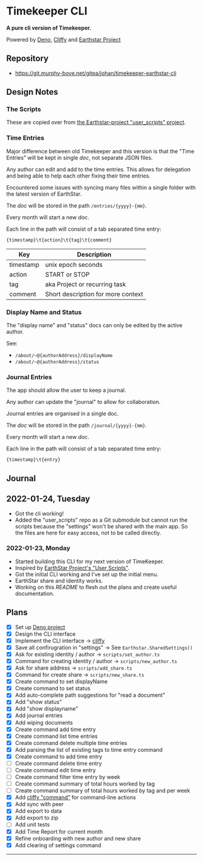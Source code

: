 # Timekeeper CLI

**A pure cli version of Timekeeper.**

Powered by [Deno](https://deno.land), [Cliffy](https://deno.land/x/cliffy) and
[Earthstar Project](https://github.com/earthstar-project/earthstar)

## Repository

- <https://git.murphy-bove.net/gitea/johan/timekeeper-earthstar-cli>

## Design Notes

### The Scripts

These are copied over from
[the Earthstar-project "user_scripts" project](https://github.com/earthstar-project/user_scripts).

### Time Entries

Major difference between old Timekeeper and this version is that the "Time
Entries" will be kept in single _doc_, not separate JSON files.

Any author can edit and add to the time entries. This allows for delegation and
being able to help each other fixing their time entries.

Encountered some issues with syncing many files within a single folder with the
latest version of EarthStar.

The _doc_ will be stored in the path `/entries/{yyyy}-{mm}`.

Every month will start a new _doc_.

Each line in the path will consist of a tab separated time entry:

    {timestamp}\t{action}\t{tag}\t{comment}

| Key       | Description                        |
| --------- | ---------------------------------- |
| timestamp | unix epoch seconds                 |
| action    | START or STOP                      |
| tag       | aka Project or recurring task      |
| comment   | Short description for more context |

### Display Name and Status

The "display name" and "status" docs can only be edited by the active author.

See:

- `/about/~@{authorAddress}/displayName`
- `/about/~@{authorAddress}/status`

### Journal Entries

The app should allow the user to keep a journal.

Any author can update the "journal" to allow for collaboration.

Journal entries are organised in a single doc.

The _doc_ will be stored in the path `/journal/{yyyy}-{mm}`.

Every month will start a new _doc_.

Each line in the path will consist of a tab separated time entry:

    {timestamp}\t{entry}

## Journal

## 2022-01-24, Tuesday

- Got the cli working!
- Added the "user_scripts" repo as a Git submodule but cannot run the scripts
  because the "settings" won't be shared with the main app. So the files are
  here for easy access, not to be called directly.

### 2022-01-23, Monday

- Started building this CLI for my next version of TimeKeeper.
- Inspired by
  [EarthStar Project's "User Scripts"](https://github.com/earthstar-project/user_scripts).
- Got the initial CLI working and I've set up the initial menu.
- EarthStar share and identity works.
- Working on this _README_ to flesh out the plans and create useful
  documentation.

## Plans

- [x] Set up [Deno project](https://deno.land)
- [x] Design the CLI interface
- [x] Implement the CLI interface -> [cliffy](https://deno.land/x/cliffy)
- [x] Save all confirugration in "settings" -> See `Earthstar.SharedSettings()`
- [x] Ask for existing identity / author -> `scripts/set_author.ts`
- [x] Command for creating identity / author -> `scripts/new_author.ts`
- [x] Ask for share address -> `scripts/add_share.ts`
- [x] Command for create share -> `scripts/new_share.ts`
- [x] Create command to set displayName
- [x] Create command to set status
- [x] Add auto-complete path suggestions for "read a document"
- [x] Add "show status"
- [x] Add "show displayname"
- [x] Add journal entries
- [x] Add wiping documents
- [x] Create command add time entry
- [x] Create command list time entries
- [x] Create command delete multiple time entries
- [x] Add parsing the list of existing tags to time entry command
- [x] Create command to add time entry
- [ ] Create command delete time entry
- [ ] Create command edit time entry
- [ ] Create command filter time entry by week
- [ ] Create command summary of total hours worked by tag
- [ ] Create command summary of total hours worked by tag and per week
- [x] Add [cliffy "command"](https://cliffy.io/docs@v0.25.7/command) for
      command-line actions
- [x] Add sync with peer
- [x] Add export to data
- [x] Add export to zip
- [ ] Add unit tests
- [x] Add Time Report for current month
- [x] Refine onboarding with new author and new share
- [x] Add clearing of settings command

---
